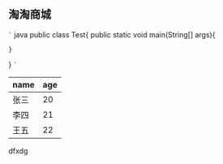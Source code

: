 ## 淘淘商城

`` ` `` java
public class Test{
	public static void main(String[] args){

    }

}
`` ` ``

name | age |
:--- | :--- |
张三 | 20 |
李四 | 21 |
王五 | 22 |

dfxdg


